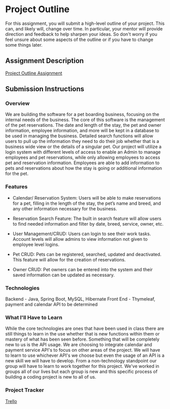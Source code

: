 # Project Outline
For this assignment, you will submit a high-level outline of your project. This can, and likely will, change over time. In particular, your mentor will provide direction and feedback to help sharpen your ideas. So don't worry if you feel unsure about some aspects of the outline or if you have to change some things later.

## Assignment Description
[Project Outline Assignment](https://education.launchcode.org/liftoff/modules/assignments/project-outline)

## Submission Instructions

### Overview
We are building the software for a pet boarding business, focusing on the internal needs of the business. The core of this software is the management of the pet reservations. The date and length of the stay, the pet and owner information, employee information, and more will be kept in a database to be used in managing the business. Detailed search functions will allow users to pull up the information they need to do their job whether that is a business wide view or the details of a singular pet. Our project will utilize a login system with different levels of access to enable an Admin to manage employees and pet reservations, while only allowing employees to access pet and reservation information. Employees are able to add information to pets and reservations about how the stay is going or additional information for the pet.

### Features
- Calendar/ Reservation System: Users will be able to make reservations for a pet, filling in the length of the stay, the pet’s name and breed, and any other information necessary for the business.

- Reservation Search Feature: The built in search feature will allow users to find needed information and filter by date, breed, service, owner, etc.

- User Management/CRUD: Users can login to see their work tasks. Account levels will allow admins to view information not given to employee level logins.

- Pet CRUD: Pets can be registered, searched, updated and deactivated. This feature will allow for the creation of reservations.

- Owner CRUD: Pet owners can be entered into the system and their saved information can be updated as necessary.

### Technologies
Backend - Java, Spring Boot, MySQL, Hibernate
Front End - Thymeleaf, payment and calendar API to be determined

### What I'll Have to Learn
While the core technologies are ones that have been used in class there are still things to learn in the use whether that is new functions within them or mastery of what has been seen before. Something that will be completely new to us is the API usage. We are choosing to integrate calendar and payment service API's to focus on other areas of the project. We will have to learn to use whichever API's we choose but even the usage of an API is a new skill we will have to develop. From a non-technology standpoint our group will have to learn to work together for this project. We've worked in groups all of our lives but each group is new and this specific process of building a coding project is new to all of us.

### Project Tracker
[Trello](https://trello.com/b/Kk3kZa3g/cheese-smack)
